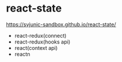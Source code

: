 # react-state

https://svjunic-sandbox.github.io/react-state/

- react-redux(connect)
- react-redux(hooks api)
- react(context api)
- reactn
